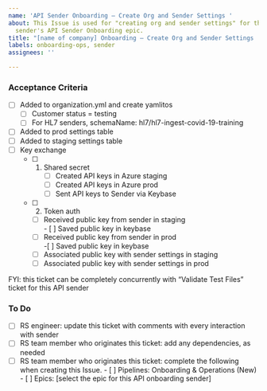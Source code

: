 ```yaml
---
name: 'API Sender Onboarding – Create Org and Sender Settings '
about: This Issue is used for "creating org and sender settings" for the individual
  sender's API Sender Onboarding epic.
title: "[name of company] Onboarding – Create Org and Sender Settings  "
labels: onboarding-ops, sender
assignees: ''

---
```


### Acceptance Criteria 
- [ ] Added to organization.yml and create yamlitos  
    - [ ] Customer status = testing  
    - [ ] For HL7 senders, schemaName: hl7/hl7-ingest-covid-19-training  

- [ ] Added to prod settings table  
- [ ] Added to staging settings table  
- [ ] Key exchange  
    - [ ] 1. Shared secret  
         - [ ] Created API keys in Azure staging   
         - [ ] Created API keys in Azure prod  
         - [ ]  Sent API keys to Sender via Keybase  
     - [ ] 2. Token auth  
         - [ ] Received public key from sender in staging  
               - [ ] Saved public key in keybase  
         - [ ] Received public key from sender in prod  
               -[ ] Saved public key in keybase  
         - [ ] Associated public key with sender settings in staging  
         - [ ] Associated public key with sender settings in prod 

FYI: this ticket can be completely concurrently with “Validate Test Files” ticket for this API sender 

### To Do 
- [ ] RS engineer: update this ticket with comments with every interaction with sender 
- [ ] RS team member who originates this ticket: add any dependencies, as needed 
- [ ] RS team member who originates this ticket: complete the following when creating this Issue. 
      - [ ] Pipelines: Onboarding & Operations (New) 
      - [ ] Epics: [select the epic for this API onboarding sender]
